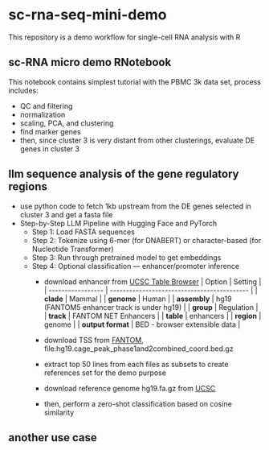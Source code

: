 # sc-rna-seq-mini-demo
This repository is a demo workflow for single-cell RNA analysis with R

## sc-RNA micro demo RNotebook
This notebook contains simplest tutorial with the PBMC 3k data set, process includes:
- QC and filtering
- normalization 
- scaling, PCA, and clustering 
- find marker genes
- then, since cluster 3 is very distant from other clusterings, evaluate DE genes in cluster 3

## llm sequence analysis of the gene regulatory regions
- use python code to fetch 1kb upstream from the DE genes selected in cluster 3 and get a fasta file
- Step-by-Step LLM Pipeline with Hugging Face and PyTorch
    -  Step 1: Load FASTA sequences
    -  Step 2: Tokenize using 6-mer (for DNABERT) or character-based (for Nucleotide Transformer)
    - Step 3: Run through pretrained model to get embeddings
    - Step 4: Optional classification — enhancer/promoter inference
        - download enhancer from [UCSC Table Browser](https://genome.ucsc.edu/cgi-bin/hgTables) 
| Option            | Setting                                     |
| ----------------- | ------------------------------------------- |
| **clade**         | Mammal                                      |
| **genome**        | Human                                       |
| **assembly**      | hg19 (FANTOM5 enhancer track is under hg19) |
| **group**         | Regulation                                  |
| **track**         | FANTOM NET Enhancers                           |
| **table**         | enhancers                                   |
| **region**        | genome                                      |
| **output format** | BED - browser extensible data               |
  
        - download TSS from [FANTOM](https://fantom.gsc.riken.jp/5/datafiles/latest/extra/CAGE_peaks/), file:hg19.cage\_peak\_phase1and2combined\_coord.bed.gz 
        - extract top 50 lines from each files as subsets to create references set for the demo purpose
        - download reference genome hg19.fa.gz from [UCSC](https://hgdownload.soe.ucsc.edu/goldenPath/hg19/bigZips/)
        - then, perform a zero-shot classification based on cosine similarity

## another use case   
